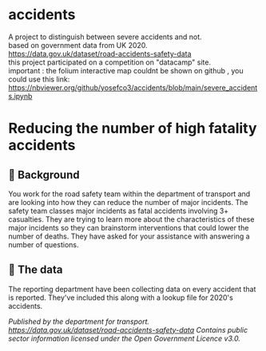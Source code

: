 # accidents
A project to distinguish between severe accidents and not.         
based on government data from UK 2020.            
https://data.gov.uk/dataset/road-accidents-safety-data            
this project participated on a competition on "datacamp" site.               
important : the folium interactive map couldnt be shown on github , you could use this link:             
https://nbviewer.org/github/yosefco3/accidents/blob/main/severe_accidents.ipynb

# Reducing the number of high fatality accidents

## 📖 Background
You work for the road safety team within the department of transport and are looking into how they can reduce the number of major incidents. The safety team classes major incidents as fatal accidents involving 3+ casualties. They are trying to learn more about the characteristics of these major incidents so they can brainstorm interventions that could lower the number of deaths. They have asked for your assistance with answering a number of questions.
## 💾 The data
The reporting department have been collecting data on every accident that is reported. They've included this along with a lookup file for 2020's accidents.

*Published by the department for transport. https://data.gov.uk/dataset/road-accidents-safety-data* 
*Contains public sector information licensed under the Open Government Licence v3.0.*
